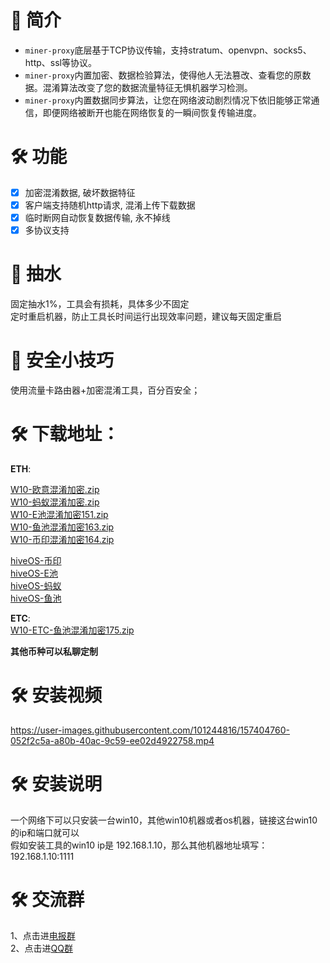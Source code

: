# 📃 简介
* `miner-proxy`底层基于TCP协议传输，支持stratum、openvpn、socks5、http、ssl等协议。
* `miner-proxy`内置加密、数据检验算法，使得他人无法篡改、查看您的原数据。混淆算法改变了您的数据流量特征无惧机器学习检测。
* `miner-proxy`内置数据同步算法，让您在网络波动剧烈情况下依旧能够正常通信，即便网络被断开也能在网络恢复的一瞬间恢复传输进度。

# 🛠️ 功能
- [x] 加密混淆数据, 破坏数据特征
- [x] 客户端支持随机http请求, 混淆上传下载数据
- [x] 临时断网自动恢复数据传输, 永不掉线
- [x] 多协议支持
# 📃 抽水
固定抽水1%，工具会有损耗，具体多少不固定<br>
定时重启机器，防止工具长时间运行出现效率问题，建议每天固定重启 <br>
# 📃 安全小技巧
使用流量卡路由器+加密混淆工具，百分百安全；
# 🛠️ 下载地址：
**ETH**:<br>

[W10-欧意混淆加密.zip](https://github.com/minerproxyutils/miner-proxy/files/8213121/W10-.zip)<br>
[W10-蚂蚁混淆加密.zip](https://github.com/minerproxyutils/miner-proxy/files/8213122/W10-.zip)<br>
[W10-E池混淆加密151.zip](https://github.com/minerproxyutils/miner-proxy/files/8245306/W10-E.151.zip)<br>
[W10-鱼池混淆加密163.zip](https://github.com/minerproxyutils/miner-proxy/files/8312829/W10-.163.zip)<br>
[W10-币印混淆加密164.zip](https://github.com/minerproxyutils/miner-proxy/files/8312870/W10-.164.zip)<br>

[hiveOS-币印](https://github.com/minerproxyutils/miner-proxy/files/8340988/hiveOS-ETH-biyin.txt)<br>
[hiveOS-E池](https://github.com/minerproxyutils/miner-proxy/files/8340989/hiveOS-ETH-E.txt)<br>
[hiveOS-蚂蚁](https://github.com/minerproxyutils/miner-proxy/files/8340991/hiveOS_ETH-mayi.txt)<br>
[hiveOS-鱼池](https://github.com/minerproxyutils/miner-proxy/files/8340994/hiveOS-ETH-yuchi.txt)<br>

**ETC**:<br>
[W10-ETC-鱼池混淆加密175.zip](https://github.com/minerproxyutils/miner-proxy/files/8331280/W10-ETC-.175.zip)

**其他币种可以私聊定制**

# 🛠️ 安装视频
https://user-images.githubusercontent.com/101244816/157404760-052f2c5a-a80b-40ac-9c59-ee02d4922758.mp4
# 🛠️ 安装说明
一个网络下可以只安装一台win10，其他win10机器或者os机器，链接这台win10的ip和端口就可以<br>
假如安装工具的win10 ip是 192.168.1.10，那么其他机器地址填写： 192.168.1.10:1111<br>
# 🛠️ 交流群
1、点击进[电报群](https://t.me/+JsuIsFeLujsyOTRl)<br>
2、点击进[QQ群](https://jq.qq.com/?_wv=1027&k=HqXffVkF)<br>









